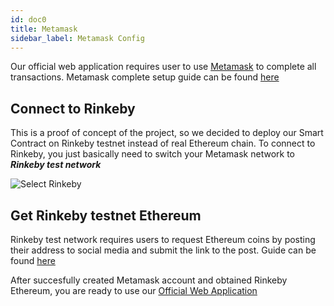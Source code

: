 ```yaml
---
id: doc0
title: Metamask
sidebar_label: Metamask Config
---
```


Our official web application requires user to use [Metamask](https://metamask.io/) to complete all transactions.
Metamask complete setup guide can be found [here](https://www.youtube.com/watch?v=GNPz-Dv5BjM)

## Connect to Rinkeby

This is a proof of concept of the project, so we decided to deploy our Smart Contract on Rinkeby testnet instead of real Ethereum chain.
To connect to Rinkeby, you just basically need to switch your Metamask network to ***Rinkeby test network***

![](/img/rinkeby.png "Select Rinkeby")

## Get Rinkeby testnet Ethereum
Rinkeby test network requires users to request Ethereum coins by posting their address to social media and submit the link to the post.
Guide can be found [here](https://www.youtube.com/watch?v=L88-x7EQi8g) 

After succesfully created Metamask account and obtained Rinkeby Ethereum, you are ready to use our [Official Web Application](doc1.md)  